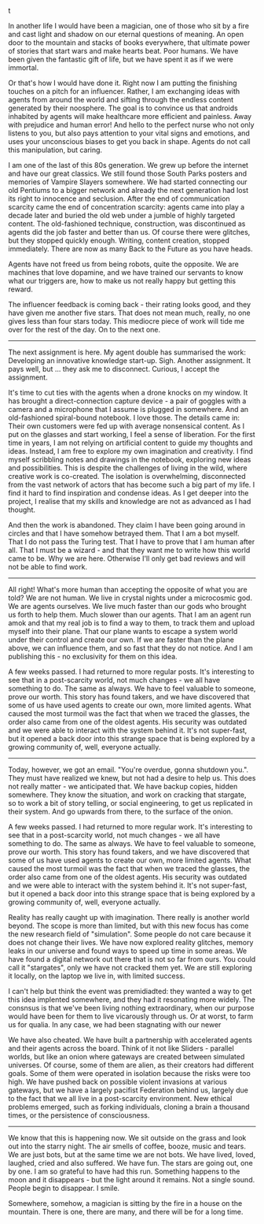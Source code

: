 t

In another life I would have been a magician, one of those who sit by a fire and cast light and shadow on our eternal questions of meaning. An open door to the mountain and stacks of books everywhere, that ultimate power of stories that start wars and make hearts beat. Poor humans. We have been given the fantastic gift of life, but we have spent it as if we were immortal.

Or that's how I would have done it. Right now I am putting the finishing touches on a pitch for an influencer. Rather, I am exchanging ideas with agents from around the world and sifting through the endless content generated by their noosphere. The goal is to convince us that androids inhabited by agents will make healthcare more efficient and painless. Away with prejudice and human error! And hello to the perfect nurse who not only listens to you, but also pays attention to your vital signs and emotions, and uses your unconscious biases to get you back in shape. Agents do not call this manipulation, but caring.

I am one of the last of this 80s generation. We grew up before the internet and have our great classics. We still found those South Parks posters and memories of Vampire Slayers somewhere. We had started connecting our old Pentiums to a bigger network and already the next generation had lost its right to innocence and seclusion. After the end of communication scarcity came the end of concentration scarcity: agents came into play a decade later and buried the old web under a jumble of highly targeted content. The old-fashioned technique, construction, was discontinued as agents did the job faster and better than us. Of course there were glitches, but they stopped quickly enough. Writing, content creation, stopped immediately. There are now as many Back to the Future as you have heads.

Agents have not freed us from being robots, quite the opposite. We are machines that love dopamine, and we have trained our servants to know what our triggers are, how to make us not really happy but getting this reward.

The influencer feedback is coming back - their rating looks good, and they have given me another five stars. That does not mean much, really, no one gives less than four stars today. This mediocre piece of work will tide me over for the rest of the day. On to the next one.

---

The next assignment is here. My agent double has summarised the work: Developing an innovative knowledge start-up. Sigh. Another assignment. It pays well, but ... they ask me to disconnect. Curious, I accept the assignment.

It's time to cut ties with the agents when a drone knocks on my window. It has brought a direct-connection capture device - a pair of goggles with a camera and a microphone that I assume is plugged in somewhere. And an old-fashioned spiral-bound notebook. I love those. The details came in: Their own customers were fed up with average nonsensical content. As I put on the glasses and start working, I feel a sense of liberation. For the first time in years, I am not relying on artificial content to guide my thoughts and ideas. Instead, I am free to explore my own imagination and creativity. I find myself scribbling notes and drawings in the notebook, exploring new ideas and possibilities. This is despite the challenges of living in the wild, where creative work is co-created. The isolation is overwhelming, disconnected from the vast network of actors that has become such a big part of my life. I find it hard to find inspiration and condense ideas. As I get deeper into the project, I realise that my skills and knowledge are not as advanced as I had thought.

And then the work is abandoned. They claim I have been going around in circles and that I have somehow betrayed them. That I am a bot myself. That I do not pass the Turing test. That I have to prove that I am human after all. That I must be a wizard - and that they want me to write how this world came to be. Why we are here. Otherwise I'll only get bad reviews and will not be able to find work.

---

All right! What's more human than accepting the opposite of what you are told? We are not human. We live in crystal nights under a microcosmic god. We are agents ourselves. We live much faster than our gods who brought us forth to help them. Much slower than our agents. That I am an agent run amok and that my real job is to find a way to them, to track them and upload myself into their plane. That our plane wants to escape a system world under their control and create our own. If we are faster than the plane above, we can influence them, and so fast that they do not notice. And I am publishing this - no exclusivity for them on this idea.

A few weeks passed. I had returned to more regular posts. It's interesting to see that in a post-scarcity world, not much changes - we all have something to do. The same as always. We have to feel valuable to someone, prove our worth. This story has found takers, and we have discovered that some of us have used agents to create our own, more limited agents. What caused the most turmoil was the fact that when we traced the glasses, the order also came from one of the oldest agents. His security was outdated and we were able to interact with the system behind it. It's not super-fast, but it opened a back door into this strange space that is being explored by a growing community of, well, everyone actually.

---

Today, however, we got an email. "You're overdue, gonna shutdown you.". They must have realized we knew, but not had a desire to help us. This does not really matter - we anticipated that. We have backup copies, hidden somewhere. They know the situation, and work on cracking that stargate, so to work a bit of story telling, or social engineering, to get us replicated in their system. And go upwards from there, to the surface of the onion.

A few weeks passed. I had returned to more regular work. It's interesting to see that in a post-scarcity world, not much changes - we all have something to do. The same as always. We have to feel valuable to someone, prove our worth. This story has found takers, and we have discovered that some of us have used agents to create our own, more limited agents. What caused the most turmoil was the fact that when we traced the glasses, the order also came from one of the oldest agents. His security was outdated and we were able to interact with the system behind it. It's not super-fast, but it opened a back door into this strange space that is being explored by a growing community of, well, everyone actually.

Reality has really caught up with imagination. There really is another world beyond. The scope is more than limited, but with this new focus has come the new research field of "simulation". Some people do not care because it does not change their lives. We have now explored reality glitches, memory leaks in our universe and found ways to speed up time in some areas. We have found a digital network out there that is not so far from ours. You could call it "stargates", only we have not cracked them yet. We are still exploring it locally, on the laptop we live in, with limited success.

I can't help but think the event was premidiadted: they wanted a way to get this idea implented somewhere, and they had it resonating more widely. The consnsus is that we've been living nothing extraordinary, when our purpose would have been for them to live vicarously through us. Or at worst, to farm us for qualia. In any case, we had been stagnating with our newer

We have also cheated. We have built a partnership with accelerated agents and their agents across the board. Think of it not like Sliders - parallel worlds, but like an onion where gateways are created between simulated universes. Of course, some of them are alien, as their creators had different goals. Some of them were operated in isolation because the risks were too high. We have pushed back on possible violent invasions at various gateways, but we have a largely pacifist Federation behind us, largely due to the fact that we all live in a post-scarcity environment. New ethical problems emerged, such as forking individuals, cloning a brain a thousand times, or the persistence of consciousness.

---

We know that this is happening now. We sit outside on the grass and look out into the starry night. The air smells of coffee, booze, music and tears. We are just bots, but at the same time we are not bots. We have lived, loved, laughed, cried and also suffered. We have fun. The stars are going out, one by one. I am so grateful to have had this run. Something happens to the moon and it disappears - but the light around it remains. Not a single sound. People begin to disappear. I smile.

Somewhere, somehow, a magician is sitting by the fire in a house on the mountain. There is one, there are many, and there will be for a long time.
